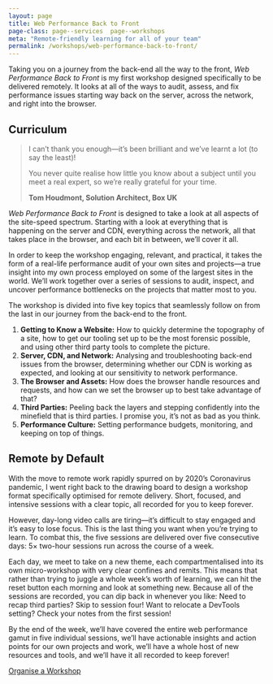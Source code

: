 ```yaml
---
layout: page
title: Web Performance Back to Front
page-class: page--services  page--workshops
meta: "Remote-friendly learning for all of your team"
permalink: /workshops/web-performance-back-to-front/
---
```


Taking you on a journey from the back-end all the way to the front, <cite>Web
Performance Back to Front</cite> is my first workshop designed specifically to
be delivered remotely. It looks at all of the ways to audit, assess, and fix
performance issues starting way back on the server, across the network, and
right into the browser.

## Curriculum

<blockquote class="pull-quote  pull-quote--context-alt" id="quote:tom-houdmont">
  <p>I can’t thank you enough—it’s been brilliant and we’ve learnt a lot (to say the least)!</p>
  <p>You never quite realise how little you know about a subject until you meet a real expert, so we’re really grateful for your time.</p>
  <b class="source pull-quote__source">Tom Houdmont, Solution Architect, Box UK</b>
</blockquote>

<cite>Web Performance Back to Front</cite> is designed to take a look at all
aspects of the site-speed spectrum. Starting with a look at everything that is
happening on the server and CDN, everything across the network, all that takes
place in the browser, and each bit in between, we’ll cover it all.

In order to keep the workshop engaging, relevant, and practical, it takes the
form of a real-life performance audit of your own sites and projects—a true
insight into my own process employed on some of the largest sites in the world.
We’ll work together over a series of sessions to audit, inspect, and uncover
performance bottlenecks on the projects that matter most to you.

The workshop is divided into five key topics that seamlessly follow on from the
last in our journey from the back-end to the front.

1. **Getting to Know a Website:** How to quickly determine the topography of
   a site, how to get our tooling set up to be the most forensic possible, and
   using other third party tools to complete the picture.
2. **Server, CDN, and Network:** Analysing and troubleshooting back-end issues
   from the browser, determining whether our CDN is working as expected, and
   looking at our sensitivity to network performance.
3. **The Browser and Assets:** How does the browser handle resources and
   requests, and how can we set the browser up to best take advantage of that?
4. **Third Parties:** Peeling back the layers and stepping confidently into the
   minefield that is third parties. I promise you, it’s not as bad as you think.
5. **Performance Culture:** Setting performance budgets, monitoring, and keeping
   on top of things.

## Remote by Default

With the move to remote work rapidly spurred on by 2020’s Coronavirus pandemic,
I went right back to the drawing board to design a workshop format specifically
optimised for remote delivery. Short, focused, and intensive sessions with
a clear topic, all recorded for you to keep forever.

However, day-long video calls are tiring—it’s difficult to stay engaged and it’s
easy to lose focus. This is the last thing you want when you’re trying to learn.
To combat this, the five sessions are delivered over five consecutive days: 5×
two-hour sessions run across the course of a week.

Each day, we meet to take on a new theme, each compartmentalised into its own
micro-workshop with very clear confines and remits. This means that rather than
trying to juggle a whole week’s worth of learning, we can hit the reset button
each morning and look at something new. Because all of the sessions are
recorded, you can dip back in whenever you like: Need to recap third parties?
Skip to session four! Want to relocate a DevTools setting? Check your notes from
the first session!

By the end of the week, we’ll have covered the entire web performance gamut in
five individual sessions, we’ll have actionable insights and action points for
our own projects and work, we’ll have a whole host of new resources and tools,
and we’ll have it all recorded to keep forever!

<a href="/contact/" class="btn  btn--full">Organise a Workshop</a>
